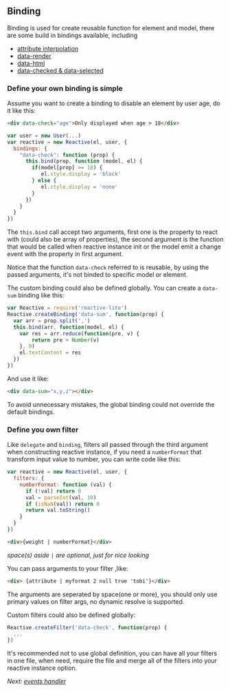## Binding

  Binding is used for create reusable function for element and model, there are some build in bindings available, including

  * [attribute interpolation](./interpolation.html#attr-interpolation)
  * [data-render](./interpolation.html#data-render)
  * [data-html](./interpolation.html#data-html)
  * [data-checked & data-selected](./checked.html)

<h3 id="own-binding">Define your own binding is simple</h3>

Assume you want to create a binding to disable an element by user age, do it like this:

``` html
<div data-check="age">Only displayed when age > 18</div>
```

``` js
var user = new User(...)
var reactive = new Reactive(el, user, {
  bindings: {
    "data-check": function (prop) {
      this.bind(prop, function (model, el) {
        if(model[prop] >= 18) {
           el.style.display = 'block'
        } else {
           el.style.display = 'none'
        }
      })
    }
  }
})
```

The `this.bind` call accept two arguments, first one is the property to react with (could also be array of properties),
the second argument is the function that would be called when reactive instance init or the model emit a change event with the property in first argument.

Notice that the function `data-check` referred to is reusable, by using the passed arguments, it's not binded to specific model or element.

The custom binding could also be defined globally.  You can create a `data-sum` binding like this:

``` js
var Reactive = require('reactive-lite')
Reactive.createBinding('data-sum', function(prop) {
  var arr = prop.split(',')
  this.bind(arr, function(model, el) {
    var res = arr.reduce(function(pre, v) {
        return pre + Number(v)
    }, 0)
    el.textContent = res
  })
})
```

And use it like:
``` html
<div data-sum="x,y,z"></div>
```


To avoid unnecessary mistakes, the global binding could not override the default bindings.

<h3 id="own-filter">Define you own filter</h3>

Like `delegate` and `binding`, filters all passed through the third argument when constructing reactive instance,
if you need a `numberFormat` that transform input value to number, you can write code like this:

``` js
var reactive = new Reactive(el, user, {
  filters: {
    numberFormat: function (val) {
      if (!val) return 0
      val = parseInt(val, 10)
      if (isNaN(val)) return 0
      return val.toString()
    }
  }
})
```
``` html
<div>{weight | numberFormat}</div>
```
_space(s) aside `|` are optional, just for nice looking_

You can pass arguments to your filter ,like:

``` html
<div> {attribute | myformat 2 null true 'tobi'}</div>
```

The arguments are seperated by space(one or more), you should only use primary values on filter args,  no dynamic resolve is supported.

Custom filters could also be defined globally:

``` js
Reactive.createFilter('data-check', function(prop) {
  ...
})
```

It's recommended not to use global definition, you can have all your filters in one file, when need, require the file and
merge all of the filters into your reactive instance option.


  *Next: [events handler](./events.html)*
